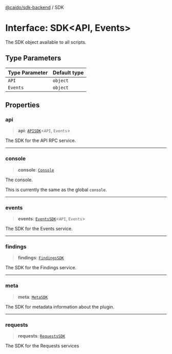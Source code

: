 [@caido/sdk-backend](../index.md) / SDK

# Interface: SDK\<API, Events\>

The SDK object available to all scripts.

## Type Parameters

| Type Parameter | Default type |
| ------ | ------ |
| `API` | `object` |
| `Events` | `object` |

## Properties

### api

> **api**: [`APISDK`](../type-aliases/APISDK.md)\<`API`, `Events`\>

The SDK for the API RPC service.

***

### console

> **console**: [`Console`](../type-aliases/Console.md)

The console.

This is currently the same as the global `console`.

***

### events

> **events**: [`EventsSDK`](../type-aliases/EventsSDK.md)\<`API`, `Events`\>

The SDK for the Events service.

***

### findings

> **findings**: [`FindingsSDK`](../type-aliases/FindingsSDK.md)

The SDK for the Findings service.

***

### meta

> **meta**: [`MetaSDK`](../type-aliases/MetaSDK.md)

The SDK for metadata information about the plugin.

***

### requests

> **requests**: [`RequestsSDK`](../type-aliases/RequestsSDK.md)

The SDK for the Requests services
